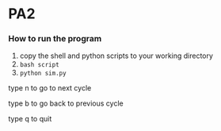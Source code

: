 # PA2
### How to run the program
1. copy the shell and python scripts to your working directory
1. ```bash script```
1. ```python sim.py```

type n to go to next cycle

type b to go back to previous cycle

type q to quit